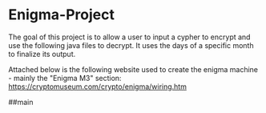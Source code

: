 # Enigma-Project
The goal of this project is to allow a user to input a cypher to encrypt and use the following java files to decrypt. It uses the days of a specific month to finalize its output. 

Attached below is the following website used to create the enigma machine - mainly the "Enigma M3" section:
https://cryptomuseum.com/crypto/enigma/wiring.htm

##main
